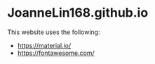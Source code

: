 # JoanneLin168.github.io #
This website uses the following:
* https://material.io/
* https://fontawesome.com/
